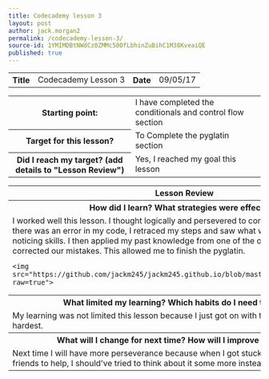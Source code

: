 ```yaml
---
title: Codecademy lesson 3
layout: post
author: jack.morgan2
permalink: /codecademy-lesson-3/
source-id: 1YMIMDBtNWdCz0ZMMc50OfLbhinZuBihC1M38KveaiQE
published: true
---
```

<table>
  <tr>
  <th class="red">Title</th>
    <td>Codecademy Lesson 3</td>
    <th class="red">Date</th>
    <td>09/05/17</td>
  </tr>
</table>


<table>
  <tr>
    <th class="red">Starting point:</th>
    <td>I have completed the conditionals and control flow section</td>
  </tr>
  <tr>
    <th class="red">Target for this lesson?</th>
    <td>To Complete the pyglatin section</td>
  </tr>
  <tr>
    <th class= "red">Did I reach my target? 
    (add details to "Lesson Review")</th>
    <td> Yes, I reached my goal this lesson</td>
  </tr>
</table>


<table>
  <tr>
    <th class="red">Lesson Review</th>
  </tr>
  <tr>
  <th class="red">How did I learn? What strategies were effective? </th>
  </tr>
  <tr>
    <td>I worked well this lesson. I thought logically  and persevered to complete my  goal; when there was an error in my code, I retraced my steps and saw what was wrong using my noticing skills.  I then applied my past knowledge from one of the other projects and corrected our mistakes. This allowed me to finish the  pyglatin.
      
    
    
    
    
    
    
    
    
    
    
    <img src="https://github.com/jackm245/jackm245.github.io/blob/master/images/pyglatin.png?raw=true"> 
</td>
  </tr>
  <tr>
    <th class="red">What limited my learning? Which habits do I need to work on? </th>
  </tr>
  <tr>
    <td>My learning was not limited this lesson because I just got on with the work and tried my hardest.</td>
  </tr>
  <tr>
  <th class="red">What will I change for next time? How will I improve my learning?</th>
  </tr>
  <tr>
    <td>Next time I will have more perseverance because when I got stuck, I went straight to my friends to help, I should've tried to think about it some more instead of interrupting them.</td>
  </tr>
</table>


